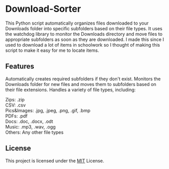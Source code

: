 # Download-Sorter
This Python script automatically organizes files downloaded to your Downloads folder into specific subfolders based on their file types. It uses the watchdog library to monitor the Downloads directory and move files to appropriate subfolders as soon as they are downloaded. I made this since I used to download a lot of items in schoolwork so I thought of making this script to make it easy for me to locate items.


## Features

Automatically creates required subfolders if they don't exist.
Monitors the Downloads folder for new files and moves them to subfolders based on their file extensions.    Handles a variety of file types, including: 

Zips: .zip   
CSV: .csv   
Pics&Images: .jpg, .jpeg, .png, .gif, .bmp  
PDFs: .pdf   
Docs: .doc, .docx, .odt   
Music: .mp3, .wav, .ogg  
Others: Any other file types   


## License

This project is licensed under the [MIT](https://choosealicense.com/licenses/mit/) License. 

